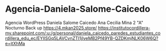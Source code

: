 # Agencia-Daniela-Salome-Caicedo
Agencia WordPress Daniela Salome Caicedo
Ana Cecilia Mina
2 "A" Nocturno
Back up
https://4.mkan2025.store/
https://institutocordillera-my.sharepoint.com/:u:/g/personal/daniela_caicedo_paredes_estudiantes_cordillera_edu_ec/EYIISGq5LAVCvnZTI1jIveMB2Pf49YB-QZDKmjNLK06W6Q?e=jtXhMa
